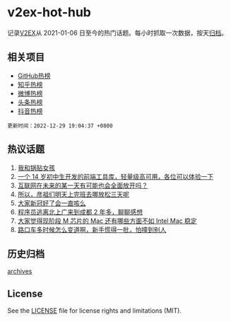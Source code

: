 # v2ex-hot-hub

 记录[V2EX](https://www.v2ex.com/)从 2021-01-06 日至今的热门话题。每小时抓取一次数据，按天[归档](archives)。
 
 ## 相关项目

- [GitHub热榜](https://github.com/snaildev/github-hot-hub)
- [知乎热榜](https://github.com/snaildev/zhihu-hot-hub)
- [微博热榜](https://github.com/snaildev/weibo-hot-hub)
- [头条热榜](https://github.com/snaildev/toutiao-hot-hub)
- [抖音热榜](https://github.com/snaildev/douyin-hot-hub)


 `更新时间：2022-12-29 19:04:37 +0800`

## 热议话题

1. [我和锅贴女孩](https://www.v2ex.com/t/905285)
1. [一个 14 岁初中生开发的前端工具库，轻量级高可用，各位可以体验一下](https://www.v2ex.com/t/905279)
1. [互联网在未来的某一天有可能也会全面放开吗？](https://www.v2ex.com/t/905258)
1. [所以，彦祖们明天上完班去哪放松三天呢](https://www.v2ex.com/t/905277)
1. [大家新冠好了会一直咳么](https://www.v2ex.com/t/905381)
1. [程序员逃离北上广来到成都 2 年多，聊聊感想](https://www.v2ex.com/t/905294)
1. [大家觉得现阶段 M 芯片的 Mac 还有哪些方面不如 Intel Mac 稳定](https://www.v2ex.com/t/905257)
1. [路口车多时候怎么变道啊，新手慌得一批，怕撞到别人](https://www.v2ex.com/t/905309)

## 历史归档

[archives](archives)

## License

See the [LICENSE](LICENSE) file for license rights and limitations (MIT).
